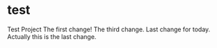 # test
Test Project
The first change!
The third change.
Last change for today.
Actually this is the last change.

